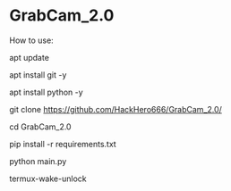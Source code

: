 # GrabCam_2.0
How to use:

apt update

apt install git -y

apt install python -y

git clone https://github.com/HackHero666/GrabCam_2.0/

cd GrabCam_2.0

pip install -r requirements.txt

python main.py

termux-wake-unlock
